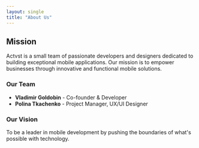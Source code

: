 ```yaml
---
layout: single
title: "About Us"
---
```


## Mission

Actvst is a small team of passionate developers and designers dedicated to building exceptional mobile applications. Our mission is to empower businesses through innovative and functional mobile solutions.

### Our Team

- **Vladimir Goldobin** - Co-founder & Developer
- **Polina Tkachenko** - Project Manager, UX/UI Designer

### Our Vision

To be a leader in mobile development by pushing the boundaries of what's possible with technology.